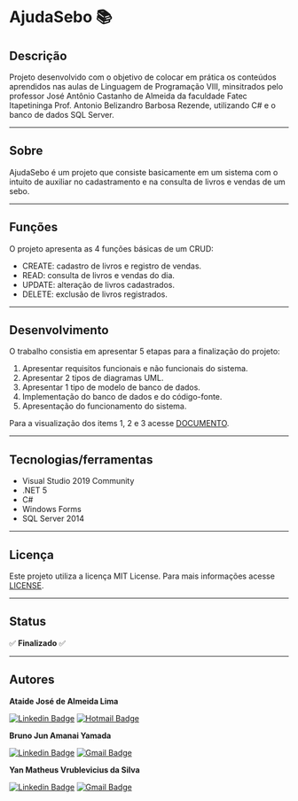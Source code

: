 # AjudaSebo :books:

## Descrição

Projeto desenvolvido com o objetivo de colocar em prática os conteúdos aprendidos nas aulas de Linguagem de Programação VIII, minsitrados pelo professor José Antônio Castanho de Almeida da faculdade Fatec Itapetininga Prof. Antonio Belizandro Barbosa Rezende, utilizando C# e o banco de dados SQL Server.

***

## Sobre

AjudaSebo é um projeto que consiste basicamente em um sistema com o intuito de auxiliar no cadastramento e na consulta de livros e vendas de um sebo.

***

## Funções

O projeto apresenta as 4 funções básicas de um CRUD:

* CREATE: cadastro de livros e registro de vendas.
* READ: consulta de livros e vendas do dia.
* UPDATE: alteração de livros cadastrados.
* DELETE: exclusão de livros registrados.

***

## Desenvolvimento

O trabalho consistia em apresentar 5 etapas para a finalização do projeto:

1. Apresentar requisitos funcionais e não funcionais do sistema. 
2. Apresentar 2 tipos de diagramas UML.
3. Apresentar 1 tipo de modelo de banco de dados.
4. Implementação do banco de dados e do código-fonte.
5. Apresentação do funcionamento do sistema. 

Para a visualização dos items 1, 2 e 3 acesse <a href="https://github.com/BrunoJun/AjudaSebo/blob/main/Projeto_AjudaSEBO.pdf">DOCUMENTO</a>.

***

## Tecnologias/ferramentas

* Visual Studio 2019 Community
* .NET 5
* C#
* Windows Forms
* SQL Server 2014

***

## Licença

Este projeto utiliza a licença MIT License. Para mais informações acesse <a href="https://github.com/BrunoJun/AjudaSebo/blob/main/LICENSE">LICENSE</a>.

***

## Status

:white_check_mark: **Finalizado** :white_check_mark:

***

## Autores

**Ataide José de Almeida Lima**

[![Linkedin Badge](https://img.shields.io/badge/-AtaideJosé-blue?style=flat-square&logo=Linkedin&logoColor=white&link=https:https://www.linkedin.com/in/ata%C3%ADde-jos%C3%A9-de-almeida-l%C3%ADma-336891168///)](https://www.linkedin.com/in/ata%C3%ADde-jos%C3%A9-de-almeida-l%C3%ADma-336891168/) [![Hotmail Badge](https://img.shields.io/badge/ataidedelima@hotmail.com-0078D4?style=flat-square&logo=microsoft-outlook&logoColor=white&link=mailto:ataidedelima@hotmail.com)](mailto:ataidedelima@hotmail.com)

**Bruno Jun Amanai Yamada**

[![Linkedin Badge](https://img.shields.io/badge/-BrunoJun-blue?style=flat-square&logo=Linkedin&logoColor=white&link=https://www.linkedin.com/in/brunojun//)](https://www.linkedin.com/in/brunojun/) [![Gmail Badge](https://img.shields.io/badge/-brunojun7@gmail.com-c14438?style=flat-square&logo=Gmail&logoColor=white&link=mailto:brunojun7@gmail.com)](mailto:brunojun7@gmail.com)

**Yan Matheus Vrublevicius da Silva**

[![Linkedin Badge](https://img.shields.io/badge/-YanMatheus-blue?style=flat-square&logo=Linkedin&logoColor=white&link=https://www.linkedin.com/in/yan-matheus-16160a21a/)](https://www.linkedin.com/in/yan-matheus-16160a21a/) [![Gmail Badge](https://img.shields.io/badge/-matheusyan019@gmail.com-c14438?style=flat-square&logo=Gmail&logoColor=white&link=mailto:matheusyan019@gmail.com)](mailto:matheusyan019@gmail.com)
